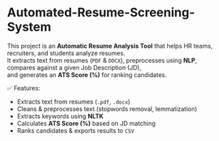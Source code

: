 # Automated-Resume-Screening-System


This project is an **Automatic Resume Analysis Tool** that helps HR teams, recruiters, and students analyze resumes.  
It extracts text from resumes (`PDF` & `DOCX`), preprocesses using **NLP**, compares against a given Job Description (JD),  
and generates an **ATS Score (%)** for ranking candidates.

✅ Features:
- Extracts text from resumes (`.pdf`, `.docx`)
- Cleans & preprocesses text (stopwords removal, lemmatization)
- Extracts keywords using **NLTK**
- Calculates **ATS Score (%)** based on JD matching
- Ranks candidates & exports results to `CSV`
